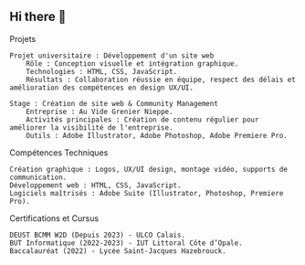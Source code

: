 ## Hi there 👋

<!--
**Nathan0403/Nathan0403** is a ✨ _special_ ✨ repository because its `README.md` (this file) appears on your GitHub profile.

Here are some ideas to get you started:

- 🔭 I’m currently working on 
- 🌱 I’m currently learning ...
- 👯 I’m looking to collaborate on ...
- 🤔 I’m looking for help with ...
- 💬 Ask me about ...
- 📫 How to reach me: ...
- 😄 Pronouns: ...
- ⚡ Fun fact: ...
-->

Projets

    Projet universitaire : Développement d'un site web
        Rôle : Conception visuelle et intégration graphique.
        Technologies : HTML, CSS, JavaScript.
        Résultats : Collaboration réussie en équipe, respect des délais et amélioration des compétences en design UX/UI.

    Stage : Création de site web & Community Management
        Entreprise : Au Vide Grenier Nieppe.
        Activités principales : Création de contenu régulier pour améliorer la visibilité de l'entreprise.
        Outils : Adobe Illustrator, Adobe Photoshop, Adobe Premiere Pro.

Compétences Techniques

    Création graphique : Logos, UX/UI design, montage vidéo, supports de communication.
    Développement web : HTML, CSS, JavaScript.
    Logiciels maîtrisés : Adobe Suite (Illustrator, Photoshop, Premiere Pro).

Certifications et Cursus

    DEUST BCMM W2D (Depuis 2023) - ULCO Calais.
    BUT Informatique (2022-2023) - IUT Littoral Côte d’Opale.
    Baccalauréat (2022) - Lycée Saint-Jacques Hazebrouck.
